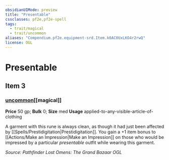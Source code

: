 ```yaml
---
obsidianUIMode: preview
title: "Presentable"
cssclasses: pf2e,pf2e-spell
tags:
  - trait/magical
  - trait/uncommon
aliases: "Compendium.pf2e.equipment-srd.Item.k0AC0UxLKO4r2rwQ"
license: OGL
---
```

# Presentable
## Item 3
### [uncommon](uncommon "Uncommon Rarity Trait")[[magical]]


**Price** 50 gp; 
**Bulk** 0; **Size** med
**Usage** applied-to-any-visible-article-of-clothing

A garment with this rune is always clean, as though it had just been affected by [[Spells/Prestidigitation|Prestidigitation]]. You gain a +1 item bonus to [[Actions/Make an Impression|Make an Impression]] on those who would be impressed by a particular _presentable_ outfit while wearing this garment.

*Source: Pathfinder Lost Omens: The Grand Bazaar*
*OGL*